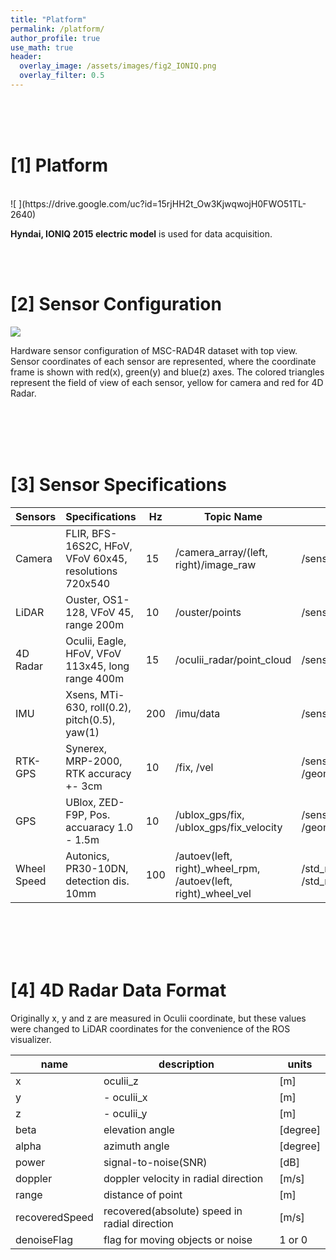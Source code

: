 ```yaml
---
title: "Platform"
permalink: /platform/
author_profile: true
use_math: true
header:
  overlay_image: /assets/images/fig2_IONIQ.png
  overlay_filter: 0.5
---
```



<br/>
<br/>
<br/>







# [1] Platform
<br/>
![ ](https://drive.google.com/uc?id=15rjHH2t_Ow3KjwqwojH0FWO51TL-2640)

**Hyndai, IONIQ 2015 electric model** is used for data acquisition.


<br/>
<br/>


# [2] Sensor Configuration 

![ ](https://drive.google.com/uc?id=1sgIqOITYiS6zySF-AHeml5SstADCLUNt)

Hardware sensor configuration of MSC-RAD4R dataset with top view. Sensor coordinates of each sensor are represented, where the coordinate frame is shown with red(x), green(y) and blue(z) axes. The colored triangles represent the field of view of each sensor, yellow for camera and red for 4D Radar.


<br/>
<br/>
<br/>
<br/>




# [3] Sensor Specifications


Sensors     | Specifications                                         | Hz  | Topic Name                              | Message Type              | N
---         | ---                                                    | --- |  ---                                    |  ---                      | ---
Camera      | FLIR, BFS-16S2C, HFoV, VFoV 60x45, resolutions 720x540 | 15  | /camera_array/(left, right)/image_raw   | /sensor_msgs/Image        | 2
LiDAR       | Ouster, OS1-128, VFoV 45, range 200m                   | 10  | /ouster/points                          | /sensor_msgs/PointCloud2  | 1
4D Radar    | Oculii, Eagle, HFoV, VFoV 113x45, long range 400m      | 15  | /oculii_radar/point_cloud               | /sensor_msgs/PointCloud2  | 1
IMU         | Xsens, MTi-630, roll(0.2), pitch(0.5), yaw(1)          | 200 | /imu/data                               | /sensor_msgs/Imu          | 1
RTK-GPS     | Synerex, MRP-2000, RTK accuracy +- 3cm                 | 10  | /fix, /vel                              | /sensor_msgs/NavSatFix, /geometry_msgs/TwistStamped | 1
GPS         | UBlox, ZED-F9P, Pos. accuaracy 1.0 - 1.5m              | 10  | /ublox_gps/fix, /ublox_gps/fix_velocity | /sensor_msgs/NavSatFix, /geometry_msgs/TwitWithCovarianceStamped | 1
Wheel Speed | Autonics, PR30-10DN, detection dis. 10mm               | 100 | /autoev(left, right)_wheel_rpm, /autoev(left, right)_wheel_vel | /std_msgs/Float32stamped, /std_msgs/Floar32stamped | 2


<br/>
<br/>
<br/>
<br/>


# [4] 4D Radar Data Format 
Originally x, y and z are measured in Oculii coordinate, but these values were changed to LiDAR coordinates for the convenience of the ROS visualizer.


name    | description | units
---     | ---         | --- 
x       | oculii_z    | [m]
y       | - oculii_x  | [m]
z       | - oculii_y  | [m]
beta    | elevation angle | [degree]
alpha   | azimuth angle   | [degree]
power   | signal-to-noise(SNR) | [dB]
doppler | doppler velocity in radial direction  | [m/s]
range   | distance of point    | [m]
recoveredSpeed | recovered(absolute) speed in radial direction | [m/s]
denoiseFlag | flag for moving objects or noise | 1 or 0